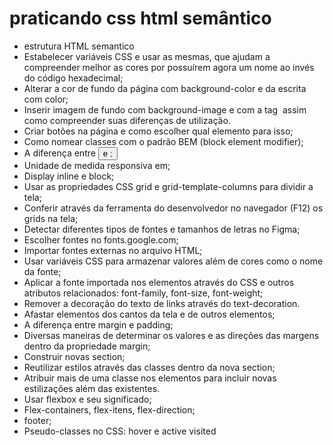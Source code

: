 # praticando css html semântico

- estrutura HTML semantico
- Estabelecer variáveis CSS e usar as mesmas, que ajudam a compreender melhor as cores por possuírem agora um nome ao invés do código hexadecimal;
- Alterar a cor de fundo da página com background-color e da escrita com color;
- Inserir imagem de fundo com background-image e com a tag <img> assim como compreender suas diferenças de utilização.
- Criar botões na página e como escolher qual elemento para isso;
- Como nomear classes com o padrão BEM (block element modifier);
- A diferença entre <button> e <a>;
- Unidade de medida responsiva em;
- Display inline e block;
- Usar as propriedades CSS grid e grid-template-columns para dividir a tela;
- Conferir através da ferramenta do desenvolvedor no navegador (F12) os grids na tela;
- Detectar diferentes tipos de fontes e tamanhos de letras no Figma;
- Escolher fontes no fonts.google.com;
- Importar fontes externas no arquivo HTML;
- Usar variáveis CSS para armazenar valores além de cores como o nome da fonte;
- Aplicar a fonte importada nos elementos através do CSS e outros atributos relacionados: font-family, font-size, font-weight;
- Remover a decoração do texto de links através do text-decoration.
- Afastar elementos dos cantos da tela e de outros elementos;
- A diferença entre margin e padding;
- Diversas maneiras de determinar os valores e as direções das margens dentro da propriedade margin;
- Construir  novas section;
- Reutilizar estilos através das classes dentro da nova section;
- Atribuir mais de uma classe nos elementos para incluir novas estilizações além das existentes.
- Usar flexbox e seu significado;
- Flex-containers, flex-itens, flex-direction;
- footer;
- Pseudo-classes no CSS: hover e active visited